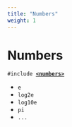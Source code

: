 ```yaml
---
title: "Numbers"
weight: 1
---
```


# Numbers

`#include `[**`<numbers>`**]()

- `e`
- `log2e`
- `log10e`
- `pi`
- `...`
